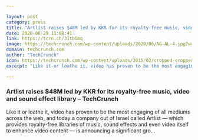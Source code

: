 ```yaml
---

layout: post
category: press
title: "Artlist raises $48M led by KKR for its royalty-free music, video and sound effect library"
date: 2020-06-29 11:08:41
link: https://tcrn.ch/31tbGmq
image: https://techcrunch.com/wp-content/uploads/2020/06/AG-AL-4.jpg?w=711
domain: techcrunch.com
author: "TechCrunch"
icon: https://techcrunch.com/wp-content/uploads/2015/02/cropped-cropped-favicon-gradient.png?w=180
excerpt: "Like it or loathe it, video has proven to be the most engaging of all mediums across the web, and today a company out of Israel called Artlist — which provides royalty-free libraries of music, sound effects and even video itself to enhance video content — is announcing a significant gro…"

---
```


### Artlist raises $48M led by KKR for its royalty-free music, video and sound effect library – TechCrunch

Like it or loathe it, video has proven to be the most engaging of all mediums across the web, and today a company out of Israel called Artlist — which provides royalty-free libraries of music, sound effects and even video itself to enhance video content — is announcing a significant gro…
